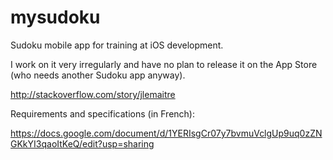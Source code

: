 # mysudoku
Sudoku mobile app for training at iOS development.

I work on it very irregularly and have no plan to release it on the App Store (who needs another Sudoku app anyway).

http://stackoverflow.com/story/jlemaitre

Requirements and specifications (in French):

https://docs.google.com/document/d/1YERIsgCr07y7bvmuVclgUp9uq0zZNGKkYI3qaoItKeQ/edit?usp=sharing
